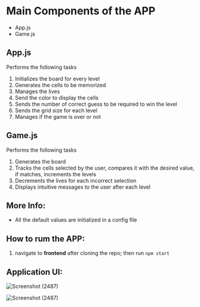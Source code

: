 # Main Components of the APP
- App.js
- Game.js

## App.js

Performs the following tasks
1. Initializes the board for every level
2. Generates the cells to be memorized
3. Manages the lives
4. Send the color to display the cells
5. Sends the number of correct guess to be required to win the level
6. Sends the grid size for each level
7. Manages if the game is over or not

## Game.js

Performs the following tasks
1. Generates the board
2. Tracks the cells selected by the user, compares it with the desired value, if matches, increments the levels
3. Decrements the lives for each incorrect selection
4. Displays intuitive messages to the user after each level

## More Info:
- All the default values are initialized in a config file

## How to rum the APP: 
1. navigate to **frontend** after cloning the repo; then run `npm start`

## Application UI:

![Screenshot (2487)](https://user-images.githubusercontent.com/60538942/199353081-4ae77156-979c-4a94-ad67-828337aa653f.png)


![Screenshot (2487)](https://user-images.githubusercontent.com/60538942/199353144-11c554b4-8360-4a7c-a0d4-3c0273cc65d6.png)

